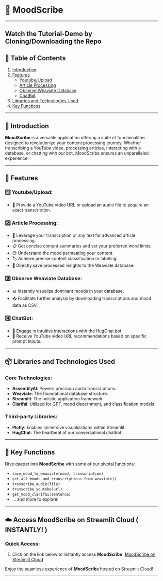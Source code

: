 # 📖 MoodScribe

---
## Watch the Tutorial-Demo by Cloning/Downloading the Repo 
## 📑 Table of Contents
1. [Introduction](#-introduction)
2. [Features](#-features)
   - [Youtube/Upload](#️⃣-youtubeupload)
   - [Article Processing](#️⃣-article-processing)
   - [Observe Weaviate Database](#️⃣-observe-weaviate-database)
   - [ChatBot](#️⃣-chatbot)
3. [Libraries and Technologies Used](#-libraries-and-technologies-used)
4. [Key Functions](#-key-functions)

---

## 🌟 Introduction

**MoodScribe** is a versatile application offering a suite of functionalities designed to revolutionize your content processing journey. Whether transcribing a YouTube video, processing articles, interacting with a database, or chatting with our bot, MoodScribe ensures an unparalleled experience!

---

## 🚀 Features

### 1️⃣ **Youtube/Upload**: 
- 🎤 Provide a YouTube video URL or upload an audio file to acquire an exact transcription.

### 2️⃣ **Article Processing**:
- 📑 Leverage your transcription or any text for advanced article processing.
- 📋 Get concise content summaries and set your preferred word limits.
- 😊 Understand the mood permeating your content.
- 🏷️ Achieve precise content classification or labeling.
- 💾 Directly save processed insights to the Weaviate database.

### 3️⃣ **Observe Weaviate Database**:
- 📊 Instantly visualize dominant moods in your database.
- 📥 Facilitate further analysis by downloading transcriptions and mood data as CSV.

### 4️⃣ **ChatBot**:
- 💬 Engage in intuitive interactions with the HugChat bot.
- 🎥 Receive YouTube video URL recommendations based on specific prompt inputs.

---

## 📦 Libraries and Technologies Used
### Core Technologies:
- **AssemblyAI**: Powers precision audio transcriptions.
- **Weaviate**: The foundational database structure.
- **Streamlit**: The holistic application framework.
- **Clarifai**: Utilized for GPT, mood discernment, and classification models.

### Third-party Libraries:
- **Plotly**: Enables immersive visualizations within Streamlit.
- **HugChat**: The heartbeat of our conversational chatbot.

---

## 🔧 Key Functions

Dive deeper into **MoodScribe** with some of our pivotal functions:

- `save_mood_to_weaviate(mood, transcription)`
- `get_all_moods_and_transcriptions_from_weaviate()`
- `transcribe_audio(file)`
- `transcribe_youtube(url)`
- `get_mood_clarifai(sentence)`
- ... and more to explore!

---
## ☁️ Access MoodScribe on Streamlit Cloud ( INSTANTLY! )
### Quick Access:

1. Click on the link below to instantly access **MoodScribe**:
   [MoodScribe on Streamlit Cloud](https://moodscribe-efqra78ex4mfrgrqis37xw.streamlit.app/)

Enjoy the seamless experience of **MoodScribe** hosted on Streamlit Cloud!

---
